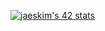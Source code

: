 [![jaeskim's 42 stats](https://badge42.herokuapp.com/api/stats/mrubio)](https://github.com/JaeSeoKim/badge42)
